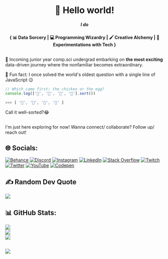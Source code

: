 <h1 align="center">👋 Hello world! </h1>
<h5 align="center"> I do </h5>
<h4 align="center">{  📊 Data Sorcery   | 💻 Programming Wizardry  | 🖌️ Creative Alchemy  | 🧪 Experimentations with Tech } </h4>

## 
🧠 Incoming junior year comp.sci undergrad embarking on **the most exciting** data-driven journey where the nonfamiliar becomes extraordinary. <br>

👀 Fun fact: I once solved the world's oldest question with a single line of JavaScript 😉 
<!-- wi*quL3fcV -->

```javascript
// Which came first: the chicken or the egg?
console.log(['🥚', '🐣', '🐥', '🐔'].sort())

>>> [ '🐔', '🐣', '🐥', '🥚' ]
```

Call it well-sorted?😂

## 



I'm just here exploring for now! Wanna connect/ collaborate? Follow up/ reach out!

## 🌐 Socials:
[![Behance](https://img.shields.io/badge/Behance-1769ff?logo=behance&logoColor=white)](https://behance.net/priyankaanantha) [![Discord](https://img.shields.io/badge/Discord-%237289DA.svg?logo=discord&logoColor=white)](https://discord.gg/nonfamiliar) [![Instagram](https://img.shields.io/badge/Instagram-%23E4405F.svg?logo=Instagram&logoColor=white)](https://instagram.com/nonfamiliar) [![LinkedIn](https://img.shields.io/badge/LinkedIn-%230077B5.svg?logo=linkedin&logoColor=white)](https://linkedin.com/in/priyanka-anantha) [![Stack Overflow](https://img.shields.io/badge/-Stackoverflow-FE7A16?logo=stack-overflow&logoColor=white)](https://stackoverflow.com/users/20364838) [![Twitch](https://img.shields.io/badge/Twitch-%239146FF.svg?logo=Twitch&logoColor=white)](https://twitch.tv/thenonfamiliar) [![Twitter](https://img.shields.io/badge/Twitter-%231DA1F2.svg?logo=Twitter&logoColor=white)](https://twitter.com/E_N_O_L_A) [![YouTube](https://img.shields.io/badge/YouTube-%23FF0000.svg?logo=YouTube&logoColor=white)](https://youtube.com/@nonfamiliar85) [![Codepen](https://img.shields.io/badge/Codepen-000000?style=for-the-badge&logo=codepen&logoColor=white)](https://codepen.io/Priyanka-Anantha) 

## 

## ✍️ Random Dev Quote
![](https://quotes-github-readme.vercel.app/api?type=horizontal&theme=radical)
 
## 📊 GitHub Stats:
![](https://github-readme-stats.vercel.app/api?username=PriyankaAnantha&theme=radical&hide_border=false&include_all_commits=false&count_private=false)<br/>
![](https://github-readme-streak-stats.herokuapp.com/?user=PriyankaAnantha&theme=radical&hide_border=false)<br/>
![](https://github-readme-stats.vercel.app/api/top-langs/?username=PriyankaAnantha&theme=radical&hide_border=false&include_all_commits=false&count_private=false&layout=compact)

## 

[![](https://visitcount.itsvg.in/api?id=PriyankaAnantha&icon=0&color=0)](https://visitcount.itsvg.in)
 

  

